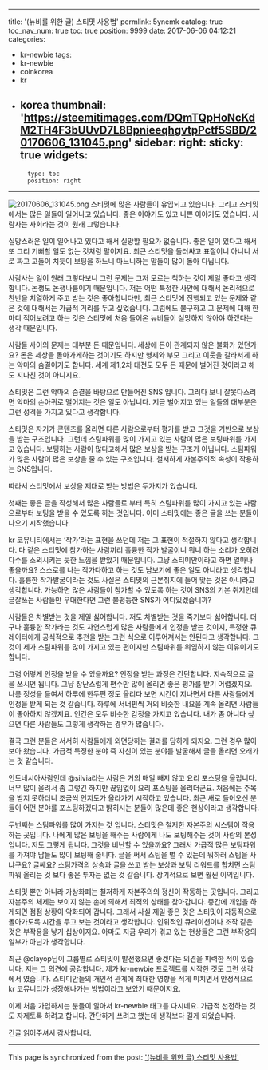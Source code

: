 
---
title: '(뉴비를 위한 글) 스티밋 사용법'
permlink: 5ynemk
catalog: true
toc_nav_num: true
toc: true
position: 9999
date: 2017-06-06 04:12:21
categories:
- kr-newbie
tags:
- kr-newbie
- coinkorea
- kr
- korea
thumbnail: 'https://steemitimages.com/DQmTQpHoNcKdM2TH4F3bUUvD7L8BpnieeqhgvtpPctf5SBD/20170606_131045.png'
sidebar:
    right:
        sticky: true
widgets:
    -
        type: toc
        position: right
---


![20170606_131045.png](https://steemitimages.com/DQmTQpHoNcKdM2TH4F3bUUvD7L8BpnieeqhgvtpPctf5SBD/20170606_131045.png)
스티밋에 많은 사람들이 유입되고 있습니다. 그리고 스티밋에서는 많은 일들이 일어나고 있습니다. 좋은 이야기도 있고 나쁜 이야기도 있습니다. 사람사는 사회라는 것이 원래 그렇습니다. 

실망스러운 일이 일어나고 있다고 해서 실망할 필요가 없습니다. 좋은 일이 있다고 해서 또 그리 기뻐할 일도 없는 것처럼 말이지요. 최근 스티밋을 둘러싸고 표절이니 아니니 서로 짜고 고돌이 치듯이 보팅을 하느니 마느니하는 말들이 많이 돌아 다닙니다. 

사람사는 일이 원래 그렇다보니 그런 문제는 그저 모르는 척하는 것이 제일 좋다고 생각합니다. 논쟁도 논쟁나름이기 때문입니다. 저는 어떤 특정한 사안에 대해서 논리적으로 찬반을 치열하게 주고 받는 것은 좋아합니다만, 최근 스티밋에 진행되고 있는 문제와 같은 것에 대해서는 가급적 거리를 두고 싶었습니다. 그럼에도 불구하고 그 문제에 대해 한마디 적어보려고 하는 것은 스티밋에 처음 들어온 뉴비들이 실망하지 않아야 하겠다는 생각 때문입니다. 

사람들 사이의 문제는 대부분 돈 때문입니다. 세상에 돈이 관계되지 않은 불화가 있던가요? 돈은 세상을 돌아가게하는 것이기도 하지만 형제와 부모 그리고 이웃을 갈라서게 하는 악마의 숨결이기도 합니다. 세계 제1,2차 대전도 모두 돈 때문에 벌어진 것이라고 해도 지나친 것이 아니지요. 

스티밋은 그런 악마의 숨결을 바탕으로 만들어진 SNS 입니다. 그러다 보니 잘못다스리면 악마의 손아귀로 떨어지는 것은 일도 아닙니다. 지금 벌어지고 있는 일들의 대부분은 그런 성격을 가지고 있다고 생각합니다. 

스티밋은 자기가 콘텐츠를 올리면 다른 사람으로부터 평가를 받고 그것을 기반으로 보상을 받는 구조입니다. 그런데 스팀파워를 많이 가지고 있는 사람이 많은 보팅파워를 가지고 있습니다. 보팅하는 사람이 많다고해서 많은 보상을 받는 구조가 아닙니다. 스팀파워가 많은 사람이 많은 보상을 줄 수 있는 구조입니다. 철저하게 자본주의적 속성이 작용하는 SNS입니다. 

따라서 스티밋에서 보상을 제대로 받는 방법은 두가지가 있습니다. 

첫째는 좋은 글을 작성해서 많은 사람들로 부터 특히 스팀파워를 많이 가지고 있는 사람으로부터 보팅을 받을 수 있도록 하는 것입니다. 이미 스티밋에는 좋은 글을 쓰는 분들이 나오기 시작했습니다. 

kr 코뮤니티에서는 ‘작가’라는 표현을 쓰던데 저는 그 표현이 적절하지 않다고 생각합니다. 다 같은 스티밋에 참가하는 사람끼리 훌륭한 작가 발굴이니 뭐니 하는 소리가 오히려 다수를 소외시키는 듯한 느낌을 받았기 때문입니다. 그냥 스티미안이라고 하면 얼마나 좋을까요? 스스로를 나는 작가다하고 하는 것도 남보기에 좋은 일도 아니라고 생각합니다. 훌륭한 작가발굴이라는 것도 사실은 스티밋의 근본취지에 들어 맞는 것은 아니라고 생각합니다. 가능하면 많은 사람들이 참가할 수 있도록 하는 것이 SNS의 기본 취지인데 글잘쓰는 사람들만 우대한다면 그런 불평등한 SNS가 어디있겠습니까? 

사람들은 차별받는 것을 제일 싫어합니다. 저도 차별받는 것을 죽기보다 싫어합니다. 더구나 훌륭한 작가라는 것도 자연스럽게 많은 사람들에게 인정을 받는 것이지, 특정한 큐레이터에게 공식적으로 추천을 받는 그런 식으로 이루어져서는 안된다고 생각합니다. 그것이 제가 스팀파워를 많이 가지고 있는 편이지만 스팀파워를 위임하지 않는 이유이기도 합니다. 

그럼 어떻게 인정을 받을 수 있을까요? 인정을 받는 과정은 간단합니다. 지속적으로 글을 쓰시면 됩니다. 그냥 장난스럽게 편수만 많이 올리면 좋은 평가를 받기 어렵겠지요. 나름 정성을 들여서 하루에 한두편 정도 올리다 보면 시간이 지나면서 다른 사람들에게 인정을 받게 되는 것 같습니다. 하루에 서너편씩 거의 비슷한 내요을 계속 올리면 사람들이 좋아하지 않겠지요. 인간은 모두 비슷한 감정을 가지고 있습니다. 내가 좀 아니다 싶으면 다른 사람들도 그렇게 생각하는 경우가 많습니다. 

결국 그런 분들은 서서히 사람들에게 외면당하는 결과를 당하게 되지요. 그런 경우 많이 보아 왔습니다. 가급적 특정한 분야 즉 자신이 있는 분야를 발굴해서 글을 올리면 오래가는 것 같습니다. 

인도네시아사람인데 @silvia라는 사람은 거의 매일 빼지 않고 요리 포스팅을 올립니다. 너무 많이 올려서 좀 그렇긴 하지만 끊임없이 요리 포스팅을 올리더군요. 처음에는 주목을 받지 못하더니 조금씩 인지도가 올라가기 시작하고 있습니다. 최근 새로 들어오신 분들이 어떤 분야를 포스팅하겠다고 밝히시는 분들이 많은데 좋은 현상이라고 생각합니다. 

두번째는 스팀파워를 많이 가지는 것 입니다. 스티밋은 철저한 자본주의 시스템이 작용하는 곳입니다. 나에게 많은 보팅을 해주는 사람에게 나도 보팅해주는 것이 사람의 본성입니다. 저도 그렇게 됩니다. 그것을 비난할 수 있을까요? 그래서 가급적 많은 보팅파워를 가져야 남들도 많이 보팅해 줍니다. 글을 써서 스팀을 벌 수 있는데 뭐하러 스팀을 사냐구요? 글쎄요? 스팀가격의 상승과 글을 쓰고 받는 보상과 보팅 리워드를 합치면 스팀파워 올리는 것 보다 좋은 투자는 없는 것 같습니다. 장기적으로 보면 훨씬 이익입니다. 

스티밋 뿐만 아니라 가상화폐는 철저하게 자본주의의 정신이 작동하는 곳입니다. 그리고 자본주의 체제는 보이지 않는 손에 의해서 최적의 상태를 찾아갑니다. 중간에 개입을 하게되면 점점 상황이 악화되어 갑니다. 그래서 사실 제일 좋은 것은 스티밋이 자동적으로 돌아가도록 시간을 두고 보는 것이라고 생각합니다. 인위적인 큐레이션이나 조작 같은 것은 부작용을 낳기 십상이지요. 아마도 지금 우리가 겪고 있는 현상들은 그런 부작용의 일부가 아닌가 생각합니다. 

최근 @clayop님이 그룹별로 스티밋이 발전했으면 좋겠다는 의견을 피력한 적이 있습니다. 저는 그 의견에 공감합니다. 제가 kr-newbie 프로젝트를 시작한 것도 그런 생각에서 였습니다. 스티미안들의 개인적 관계에 최대한 영향을 적게 미치면서 안정적으로 kr 코뮤니티가 성장해나가는 방법이라고 보았기 때문이지요.

이제 처음 가입하시는 분들이 알아서 kr-newbie 태그를 다시네요. 가급적 선전하는 것도 자제토록 하려고 합니다. 
간단하게 쓰려고 했는데 생각보다 길게 되었습니다.

긴글 읽어주셔서 감사합니다.

- - -

This page is synchronized from the post: ['(뉴비를 위한 글) 스티밋 사용법'](https://steemit.com/@oldstone/5ynemk)
